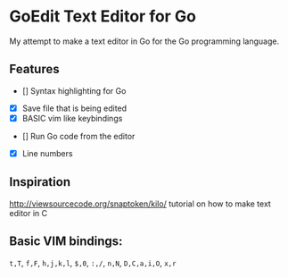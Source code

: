# GoEdit Text Editor for Go

My attempt to make a text editor in Go for the Go programming language.

## Features
- [] Syntax highlighting for Go
- [x] Save file that is being edited
- [x] BASIC vim like keybindings
- [] Run Go code from the editor
- [x] Line numbers

## Inspiration
http://viewsourcecode.org/snaptoken/kilo/ tutorial on how to make text editor in C

## Basic VIM bindings:
`t,T`, `f,F`, `h,j,k,l`, `$,0`, `:,/`, `n,N`, `D,C,a,i,O`, `x,r`
